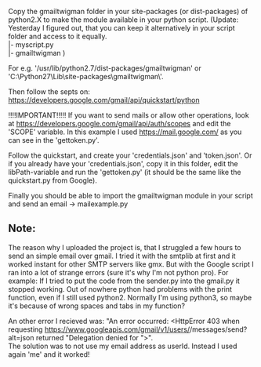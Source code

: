 Copy the gmailtwigman folder in your site-packages (or dist-packages) of python2.X to make the module available in your python script.
(Update: Yesterday I figured out, that you can keep it alternatively in your script folder and access to it equally. <br />
|- myscript.py <br />
|- gmailtwigman )

For e.g. '/usr/lib/python2.7/dist-packages/gmailtwigman' or 'C:\\Python27\\Lib\\site-packages\\gmailtwigman\\'.

Then follow the septs on: https://developers.google.com/gmail/api/quickstart/python

!!!!IMPORTANT!!!!! If you want to send mails or allow other operations, look at https://developers.google.com/gmail/api/auth/scopes
and edit the 'SCOPE' variable. In this example I used https://mail.google.com/ as you can see in the 'gettoken.py'.

Follow the quickstart, and create your 'credentials.json' and 'token.json'. Or if you already have your 'credentials.json',
copy it in this folder, edit the libPath-variable and run the 'gettoken.py' (it should be the same like the quickstart.py from Google).

Finally you should be able to import the gmailtwigman module in your script and send an email -> mailexample.py


Note:
-----
The reason why I uploaded the project is, that I struggled a few hours to send an simple email over gmail. I tried it with the smtplib at first
and it worked instant for other SMTP servers like gmx. But with the Google script I ran into a lot of strange errors (sure it's why I'm not python pro).
For example: If I tried to put the code from the sender.py into the gmail.py it stopped working. Out of nowhere python had problems with the print function,
even if I still used python2. Normally I'm using python3, so maybe it's because of wrong spaces and tabs in my function?

An other error I recieved was: "An error occurred: <HttpError 403 when requesting https://www.googleapis.com/gmail/v1/users/<mailaddress>/messages/send?alt=json returned "Delegation denied for <mailadress>">". <br />
The solution was to not use my email address as userId. Instead I used again 'me' and it worked!



